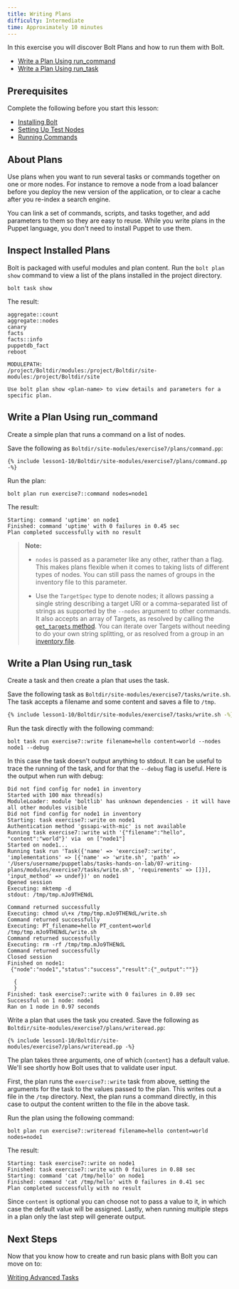 ```yaml
---
title: Writing Plans
difficulty: Intermediate
time: Approximately 10 minutes
---
```


In this exercise you will discover Bolt Plans and how to run them with Bolt.

- [Write a Plan Using run_command](#write-a-plan-using-run_command)
- [Write a Plan Using run_task](#write-a-plan-using-run_task)

## Prerequisites
Complete the following before you start this lesson:

- [Installing Bolt](../01-installing-bolt)
- [Setting Up Test Nodes](../02-acquiring-nodes)
- [Running Commands](../03-running-commands)

## About Plans

Use plans when you want to run several tasks or commands together on one or more nodes. For instance to remove a node from a load balancer before you deploy the new version of the application, or to clear a cache after you re-index a search engine.

You can link a set of commands, scripts, and tasks together, and add parameters to them so they are easy to reuse. While you write plans in the Puppet language, you don't need to install Puppet to use them.

## Inspect Installed Plans

Bolt is packaged with useful modules and plan content. Run the `bolt plan show` command to view a list of the plans installed in the project directory.

```shell
bolt task show
```

The result:

```plain
aggregate::count
aggregate::nodes
canary
facts
facts::info
puppetdb_fact
reboot

MODULEPATH:
/project/Boltdir/modules:/project/Boltdir/site-modules:/project/Boltdir/site

Use bolt plan show <plan-name> to view details and parameters for a specific plan.
```


## Write a Plan Using run_command

Create a simple plan that runs a command on a list of nodes.

Save the following as `Boltdir/site-modules/exercise7/plans/command.pp`:

```puppet
{% include lesson1-10/Boltdir/site-modules/exercise7/plans/command.pp -%}
```

Run the plan:

```shell
bolt plan run exercise7::command nodes=node1
```

The result:

```plain
Starting: command 'uptime' on node1
Finished: command 'uptime' with 0 failures in 0.45 sec
Plan completed successfully with no result
```

> **Note:**
>
> * `nodes` is passed as a parameter like any other, rather than a flag. This makes plans flexible when it comes to taking lists of different types of nodes. You can still pass the names of groups in the inventory file to this parameter.
>
> * Use the `TargetSpec` type to denote nodes; it allows passing a single string describing a target URI or a comma-separated list of strings as supported by the `--nodes` argument to other commands. It also accepts an array of Targets, as resolved by calling the [`get_targets` method](https://puppet.com/docs/bolt/latest/writing_plans.html#calling-basic-plan-functions). You can iterate over Targets without needing to do your own string splitting, or as resolved from a group in an [inventory file](https://puppet.com/docs/bolt/latest/inventory_file.html).


## Write a Plan Using run_task
Create a task and then create a plan that uses the task.

Save the following task as `Boltdir/site-modules/exercise7/tasks/write.sh`. The task accepts a filename and some content and saves a file to `/tmp`.

```bash
{% include lesson1-10/Boltdir/site-modules/exercise7/tasks/write.sh -%}
```

Run the task directly with the following command:

```shell
bolt task run exercise7::write filename=hello content=world --nodes node1 --debug
```

In this case the task doesn't output anything to stdout. It can be useful to trace the running of the task, and for that the `--debug` flag is useful. Here is the output when run with debug:

```plain
Did not find config for node1 in inventory
Started with 100 max thread(s)
ModuleLoader: module 'boltlib' has unknown dependencies - it will have all other modules visible
Did not find config for node1 in inventory
Starting: task exercise7::write on node1
Authentication method 'gssapi-with-mic' is not available
Running task exercise7::write with '{"filename":"hello", "content":"world"}' via  on ["node1"]
Started on node1...
Running task run 'Task({'name' => 'exercise7::write', 'implementations' => [{'name' => 'write.sh', 'path' => '/Users/username/puppetlabs/tasks-hands-on-lab/07-writing-plans/modules/exercise7/tasks/write.sh', 'requirements' => []}], 'input_method' => undef})' on node1
Opened session
Executing: mktemp -d
stdout: /tmp/tmp.mJo9THENdL

Command returned successfully
Executing: chmod u\+x /tmp/tmp.mJo9THENdL/write.sh
Command returned successfully
Executing: PT_filename=hello PT_content=world /tmp/tmp.mJo9THENdL/write.sh
Command returned successfully
Executing: rm -rf /tmp/tmp.mJo9THENdL
Command returned successfully
Closed session
Finished on node1:
 {"node":"node1","status":"success","result":{"_output":""}}

  {
  }
Finished: task exercise7::write with 0 failures in 0.89 sec
Successful on 1 node: node1
Ran on 1 node in 0.97 seconds
```

Write a plan that uses the task you created. Save the following as `Boltdir/site-modules/exercise7/plans/writeread.pp`:

```puppet
{% include lesson1-10/Boltdir/site-modules/exercise7/plans/writeread.pp -%}
```

The plan takes three arguments, one of which (`content`) has a default value. We'll see shortly how Bolt uses that to validate user input. 

First, the plan runs the `exercise7::write` task from above, setting the arguments for the task to the values passed to the plan. This writes out a file in the `/tmp` directory. Next, the plan runs a command directly, in this case to output the content written to the file in the above task.

Run the plan using the following command:

```shell
bolt plan run exercise7::writeread filename=hello content=world nodes=node1
```

The result:

```plain
Starting: task exercise7::write on node1
Finished: task exercise7::write with 0 failures in 0.88 sec
Starting: command 'cat /tmp/hello' on node1
Finished: command 'cat /tmp/hello' with 0 failures in 0.41 sec
Plan completed successfully with no result
```


Since `content` is optional you can choose not to pass a value to it, in which case the default value will be assigned. Lastly, when running multiple steps in a plan only the last step will generate output.


## Next Steps

Now that you know how to create and run basic plans with Bolt you can move on to:

[Writing Advanced Tasks](../08-writing-advanced-tasks)
